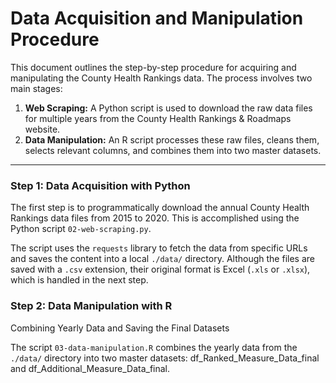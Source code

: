 # Data Acquisition and Manipulation Procedure


This document outlines the step-by-step procedure for acquiring and
manipulating the County Health Rankings data. The process involves two
main stages:

1.  **Web Scraping:** A Python script is used to download the raw data
    files for multiple years from the County Health Rankings & Roadmaps
    website.
2.  **Data Manipulation:** An R script processes these raw files, cleans
    them, selects relevant columns, and combines them into two master
    datasets.

------------------------------------------------------------------------

### Step 1: Data Acquisition with Python

The first step is to programmatically download the annual County Health
Rankings data files from 2015 to 2020. This is accomplished using the
Python script `02-web-scraping.py`.

The script uses the `requests` library to fetch the data from specific
URLs and saves the content into a local `./data/` directory. Although
the files are saved with a `.csv` extension, their original format is
Excel (`.xls` or `.xlsx`), which is handled in the next step.

### Step 2: Data Manipulation with R

Combining Yearly Data and Saving the Final Datasets

The script `03-data-manipulation.R` combines the yearly data from the
`./data/` directory into two master datasets:
df_Ranked_Measure_Data_final and df_Additional_Measure_Data_final.
